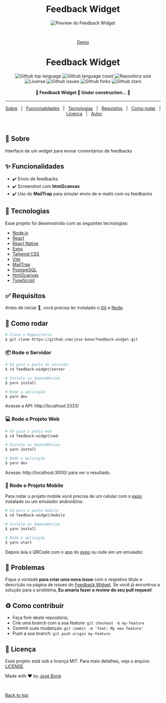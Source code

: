 <h1 align="center">Feedback Widget</h1>

<div align="center" id="top"> 
  <img src="./.github/app.gif" alt="Preview do Feedback Widget" />

&#xa0;

<a href="https://feedback-widget-jose-bone.vercel.app">Demo</a>

</div>

<h1 align="center">Feedback Widget</h1>

<p align="center">
  <img alt="Github top language" src="https://img.shields.io/github/languages/top/jose-bone/feedback-widget?color=8257E6&labelColor=000000">

  <img alt="Github language count" src="https://img.shields.io/github/languages/count/jose-bone/feedback-widget?color=8257E6&labelColor=000000">

  <img alt="Repository size" src="https://img.shields.io/github/repo-size/jose-bone/feedback-widget?color=8257E6&labelColor=000000">

  <img alt="License" src="https://img.shields.io/github/license/jose-bone/feedback-widget?color=8257E6&labelColor=000000">

  <img alt="Github issues" src="https://img.shields.io/github/issues/jose-bone/feedback-widget?color=8257E6&labelColor=000000" />

  <img alt="Github forks" src="https://img.shields.io/github/forks/jose-bone/feedback-widget?color=8257E6&labelColor=000000" />

  <img alt="Github stars" src="https://img.shields.io/github/stars/jose-bone/feedback-widget?color=8257E6&labelColor=000000" />
</p>

<!-- Status -->

<h4 align="center">
	🚧  Feedback Widget 🚀 Under construction...  🚧
</h4>

<hr>

<p align="center">
  <a href="#dart-sobre">Sobre</a> &#xa0; | &#xa0; 
  <a href="#sparkles-funcionalidades">Funcionalidades</a> &#xa0; | &#xa0;
  <a href="#rocket-tecnologias">Tecnologias</a> &#xa0; | &#xa0;
  <a href="#white_check_mark-requisitos">Requisitos</a> &#xa0; | &#xa0;
  <a href="#checkered_flag-como-rodar">Como rodar</a> &#xa0; | &#xa0;
  <a href="#memo-licenca">Licença</a> &#xa0; | &#xa0;
  <a href="https://github.com/jose-bone" target="_blank">Autor</a>
</p>

<br>

## :dart: Sobre

Interface de um widget para enviar comentários de feedbacks

## :sparkles: Funcionalidades

- :heavy_check_mark: Envio de feedbacks
- :heavy_check_mark: Screenshot com **html2canvas**
- :heavy_check_mark: Uso do **MailTrap** para simular envio de e-mails com os feedbacks

## :rocket: Tecnologias

Esse projeto foi desenvolvido com as seguintes tecnologias:

- [Node.js](https://nodejs.org/en/)
- [React](https://pt-br.reactjs.org/)
- [React Native](https://facebook.github.io/react-native/)
- [Expo](https://expo.io/)
- [Tailwind CSS](https://tailwindcss.com/)
- [Vite](https://vitejs.dev)
- [MailTrap](https://mailtrap.io/)
- [PostgreSQL](https://www.postgresql.org)
- [html2canvas](https://html2canvas.hertzen.com)
- [TypeScript](https://www.typescriptlang.org/)

## :white_check_mark: Requisitos

Antes de iniciar :checkered_flag:, você precisa ter instalado o [Git](https://git-scm.com) e [Node](https://nodejs.org/en/).

## 👷 Como rodar

```bash
# Clone o Repositório
$ git clone https://github.com/jose-bone/feedback-widget.git
```

### 📦 Rode o Servidor

```bash
# Vá para a pasta do servidor
$ cd feedback-widget/server

# Instale as dependências
$ yarn install

# Rode a aplicação
$ yarn dev
```

Acesse a API: http://localhost:3333/

### 💻 Rode o Projeto Web

```bash
# Vá para a pasta web
$ cd feedback-widget/web

# Instale as dependências
$ yarn install

# Rode a aplicação
$ yarn dev
```

Acesse: http://localhost:3000/ para ver o resultado.

### 📱 Rode o Projeto Mobile

Para rodar o projeto mobile você precisa de um celular com o [expo](https://play.google.com/store/apps/details?id=host.exp.exponent) instalado ou um emulador android/ios.

```bash
# Vá para a pasta mobile
$ cd feedback-widget/mobile

# Instale as dependências
$ yarn install

# Rode a aplicação
$ yarn start
```

Depois leia o QRCode com o app do [expo](https://play.google.com/store/apps/details?id=host.exp.exponent) ou rode em um emulador.

## 🐛 Problemas

Fique a vontade **para criar uma nova issue** com o respetivo titulo e descrição na página de issues do [Feedback Widget](https://github.com/jose-bone/feedback-widget/issues). Se você já encontrou a solução para o problema, **Eu amaria fazer o review do seu pull request**!

## ♻ Como contribuir

- Faça fork deste repositório,
- Crie uma branch com a sua feature: `git checkout -b my-feature`
- Commit suas mudanças: `git commit -m 'feat: My new feature'`
- Push a sua branch: `git push origin my-feature`

## :memo: Licença

Esse projeto está sob a licença MIT. Para mais detalhes, veja o arquivo [LICENSE](LICENSE.md).

Made with :heart: by <a href="https://github.com/jose-bone" target="_blank">José Boné</a>

&#xa0;

<a href="#top">Back to top</a>

